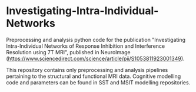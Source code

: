 # Investigating-Intra-Individual-Networks
Preprocessing and analysis python code for the publication "Investigating Intra-Individual Networks of Response Inhibition and Interference Resolution using 7T MRI", published in NeuroImage (https://www.sciencedirect.com/science/article/pii/S1053811923001349). 

This repository contains only preprocessing and analysis pipelines pertaining to the structural and functional MRI data. Cognitive modelling code and parameters can be found in SST and MSIT modelling repositories. 
